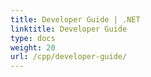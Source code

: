 ```yaml
---
title: Developer Guide | .NET
linktitle: Developer Guide
type: docs
weight: 20
url: /cpp/developer-guide/
---
```

